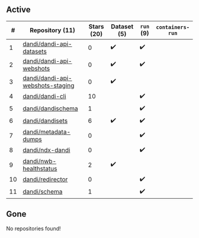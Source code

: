 ## Active
| # | Repository (11) | Stars (20) | Dataset (5) | `run` (9) | `containers-run` |
| --- | --- | --- | --- | --- | --- |
| 1 | [dandi/dandi-api-datasets](https://github.com/dandi/dandi-api-datasets) | 0 | :heavy_check_mark: | :heavy_check_mark: |  |
| 2 | [dandi/dandi-api-webshots](https://github.com/dandi/dandi-api-webshots) | 0 | :heavy_check_mark: | :heavy_check_mark: |  |
| 3 | [dandi/dandi-api-webshots-staging](https://github.com/dandi/dandi-api-webshots-staging) | 0 | :heavy_check_mark: |  |  |
| 4 | [dandi/dandi-cli](https://github.com/dandi/dandi-cli) | 10 |  | :heavy_check_mark: |  |
| 5 | [dandi/dandischema](https://github.com/dandi/dandischema) | 1 |  | :heavy_check_mark: |  |
| 6 | [dandi/dandisets](https://github.com/dandi/dandisets) | 6 | :heavy_check_mark: | :heavy_check_mark: |  |
| 7 | [dandi/metadata-dumps](https://github.com/dandi/metadata-dumps) | 0 |  | :heavy_check_mark: |  |
| 8 | [dandi/ndx-dandi](https://github.com/dandi/ndx-dandi) | 0 |  | :heavy_check_mark: |  |
| 9 | [dandi/nwb-healthstatus](https://github.com/dandi/nwb-healthstatus) | 2 | :heavy_check_mark: |  |  |
| 10 | [dandi/redirector](https://github.com/dandi/redirector) | 0 |  | :heavy_check_mark: |  |
| 11 | [dandi/schema](https://github.com/dandi/schema) | 1 |  | :heavy_check_mark: |  |

## Gone
No repositories found!

